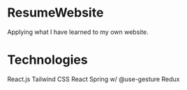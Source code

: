 # ResumeWebsite

Applying what I have learned to my own website.

# Technologies

React.js
Tailwind CSS
React Spring w/ @use-gesture
Redux
